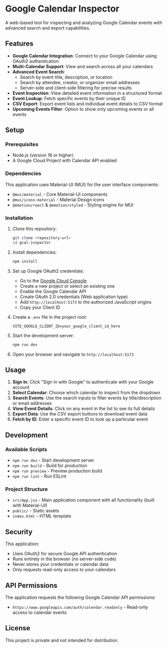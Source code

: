 # Google Calendar Inspector

A web-based tool for inspecting and analyzing Google Calendar events with advanced search and export capabilities.

## Features

- **Google Calendar Integration**: Connect to your Google Calendar using OAuth2 authentication
- **Multi-Calendar Support**: View and search across all your calendars
- **Advanced Event Search**: 
  - Search by event title, description, or location
  - Search by attendee, creator, or organizer email addresses
  - Server-side and client-side filtering for precise results
- **Event Inspection**: View detailed event information in a structured format
- **Event Lookup**: Fetch specific events by their unique ID
- **CSV Export**: Export event lists and individual event details to CSV format
- **Upcoming Events Filter**: Option to show only upcoming events or all events

## Setup

### Prerequisites

- Node.js (version 16 or higher)
- A Google Cloud Project with Calendar API enabled

### Dependencies

This application uses Material-UI (MUI) for the user interface components:
- `@mui/material` - Core Material-UI components
- `@mui/icons-material` - Material Design icons
- `@emotion/react` & `@emotion/styled` - Styling engine for MUI

### Installation

1. Clone this repository:
   ```bash
   git clone <repository-url>
   cd gcal-inspector
   ```

2. Install dependencies:
   ```bash
   npm install
   ```

3. Set up Google OAuth2 credentials:
   - Go to the [Google Cloud Console](https://console.cloud.google.com/)
   - Create a new project or select an existing one
   - Enable the Google Calendar API
   - Create OAuth 2.0 credentials (Web application type)
   - Add `http://localhost:5173` to the authorized JavaScript origins
   - Copy your Client ID

4. Create a `.env` file in the project root:
   ```env
   VITE_GOOGLE_CLIENT_ID=your_google_client_id_here
   ```

5. Start the development server:
   ```bash
   npm run dev
   ```

6. Open your browser and navigate to `http://localhost:5173`

## Usage

1. **Sign In**: Click "Sign in with Google" to authenticate with your Google account
2. **Select Calendar**: Choose which calendar to inspect from the dropdown
3. **Search Events**: Use the search inputs to filter events by title/description or email addresses
4. **View Event Details**: Click on any event in the list to see its full details
5. **Export Data**: Use the CSV export buttons to download event data
6. **Fetch by ID**: Enter a specific event ID to look up a particular event

## Development

### Available Scripts

- `npm run dev` - Start development server
- `npm run build` - Build for production
- `npm run preview` - Preview production build
- `npm run lint` - Run ESLint

### Project Structure

- `src/App.jsx` - Main application component with all functionality (built with Material-UI)
- `public/` - Static assets
- `index.html` - HTML template

## Security

This application:
- Uses OAuth2 for secure Google API authentication
- Runs entirely in the browser (no server-side code)
- Never stores your credentials or calendar data
- Only requests read-only access to your calendars

## API Permissions

The application requests the following Google Calendar API permissions:
- `https://www.googleapis.com/auth/calendar.readonly` - Read-only access to calendar events

## License

This project is private and not intended for distribution.
